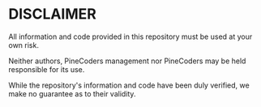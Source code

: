 # DISCLAIMER

All information and code provided in this repository must be used at your own risk.

Neither authors, PineCoders management nor PineCoders may be held responsible for its use.

While the repository's information and code have been duly verified, we make no guarantee as to their validity.
